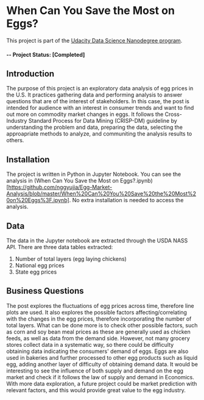 # When Can You Save the Most on Eggs?
This project is part of the [Udacity Data Science Nanodegree program](https://www.udacity.com/course/data-scientist-nanodegree--nd025).

#### -- Project Status: [Completed]

## Introduction

The purpose of this project is an exploratory data analysis of egg prices in the U.S. It practices gathering data and performing analysis to answer questions that are of the interest of stakeholders. In this case, the post is intended for audience with an interest in consumer trends and want to find out more on commodity market changes in eggs. It follows the Cross-Industry Standard Process for Data Mining (CRISP-DM) guideline by understanding the problem and data, preparing the data, selecting the approapriate methods to analyze, and communiting the analysis results to others.

## Installation

The project is written in Python in Jupyter Notebook. You can see the analysis in (When Can You Save the Most on Eggs?.ipynb)[https://github.com/nggyujia/Egg-Market-Analysis/blob/master/When%20Can%20You%20Save%20the%20Most%20on%20Eggs%3F.ipynb]. No extra installation is needed to access the analysis.

## Data

The data in the Jupyter notebook are extracted through the USDA NASS API. There are three data tables extracted:
1. Number of total layers (egg laying chickens)
2. National egg prices
3. State egg prices

## Business Questions

The post explores the fluctuations of egg prices across time, therefore line plots are used. It also explores the possible factors affecting/correlating with the changes in the egg prices, therefore incorporating the number of total layers. What can be done more is to check other possible factors, such as corn and soy bean meal prices as these are generally used as chicken feeds, as well as data from the demand side. However, not many grocery stores collect data in a systematic way, so there could be difficulty obtaining data indicating the consumers' demand of eggs. Eggs are also used in bakeries and further processed to other egg products such as liquid egg, adding another layer of difficulty of obtaining demand data. It would be interesting to see the influence of both supply and demand on the egg market and check if it follows the law of supply and demand in Economics. With more data exploration, a future project could be market prediction with relevant factors, and this would provide great value to the egg industry.


